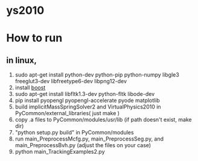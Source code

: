 # ys2010

How to run
==================


in linux,
-------------------

1. sudo apt-get install python-dev python-pip python-numpy libgle3 freeglut3-dev libfreetype6-dev libpng12-dev
2. install [boost](http://boost.org)
3. sudo apt-get install libfltk1.3-dev python-fltk libode-dev 
4. pip install pyopengl pyopengl-accelerate pyode matplotlib
5. build implicitMassSpringSolver2 and VirtualPhysics2010 in PyCommon/external_libraries( just make )
6. copy .a files to PyCommon/modules/usr/lib (if path doesn't exist, make dir)
7. "python setup.py build"  in PyCommon/modules
8. run main_PreprocessMcfg.py, main_PreprocessSeg.py, and main_PreprocessBvh.py (adjust the files on your case)
9. python main_TrackingExamples2.py

